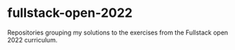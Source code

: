 # fullstack-open-2022

Repositories grouping my solutions to the exercises from the Fullstack open 2022 curriculum.
